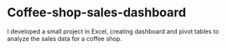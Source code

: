 # Coffee-shop-sales-dashboard
I developed a small project in Excel, creating dashboard and pivot tables to analyze the sales data for a coffee shop.
